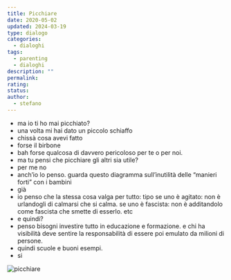 ```yaml
---
title: Picchiare
date: 2020-05-02
updated: 2024-03-19
type: dialogo
categories:
  - dialoghi
tags:
  - parenting
  - dialoghi
description: ""
permalink: 
rating: 
status: 
author:
  - stefano
---
```


- ma io ti ho mai picchiato?
- una volta mi hai dato un piccolo schiaffo
- chissà cosa avevi fatto
- forse il birbone
- bah forse qualcosa di davvero pericoloso per te o per noi.
- ma tu pensi che picchiare gli altri sia utile?
- per me no
- anch’io lo penso. guarda questo diagramma sull’inutilità delle “manieri forti” con i bambini
- già
- io penso che la stessa cosa valga per tutto: tipo se uno è agitato: non è urlandogli di calmarsi che si calma. se uno è fascista: non è additandolo come fascista che smette di esserlo. etc
- e quindi?
- penso bisogni investire tutto in educazione e formazione. e chi ha visibilità deve sentire la responsabilità di essere poi emulato da milioni di persone.
- quindi scuole e buoni esempi.
- si

![picchiare](../../../assets/img/dadialog/picchiare.jpg)

